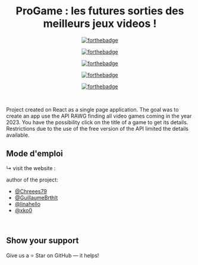 <div align="center">

# ProGame : les futures sorties des meilleurs jeux videos ! 

[![forthebadge](https://forthebadge.com/images/badges/powered-by-coffee.svg)](https://forthebadge.com)

[![forthebadge](https://forthebadge.com/images/badges/uses-html.svg)](https://forthebadge.com)

[![forthebadge](https://forthebadge.com/images/badges/made-with-javascript.svg)](https://forthebadge.com)

[![forthebadge](https://forthebadge.com/images/badges/uses-css.svg)](https://forthebadge.com)

[![forthebadge](https://forthebadge.com/images/badges/works-on-my-machine.svg)](https://forthebadge.com)

</div>
</br>

Project created on React as a single page application. The goal was to create an app use the API RAWG finding all video games coming in the year 2023.
You have the possibility click on the title of a game to get its details.
Restrictions due to the use of the free version of the API limited the details available.

## Mode d'emploi

↳ visit the website :



 author of the project:

- [@Chreees79](https://github.com/Chreees79)
- [@GuillaumeBrthlt](https://github.com/GuillaumeBrthlt)
- [@linahello](https://github.com/linahello)
- [@xko0](https://github.com/xko0) 
</br>


## Show your support

Give us a ⭐ Star on GitHub — it helps!

</br>

